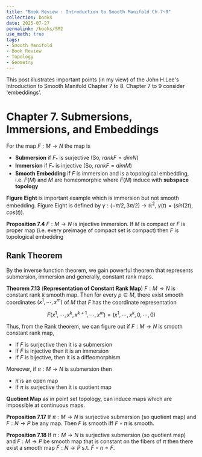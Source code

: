 ```yaml
---
title: "Book Review : Introduction to Smooth Manifold Ch 7~9"
collection: books
date: 2025-07-27
permalink: /books/SM2
use_math: true
tags:
- Smooth Manifold
- Book Review
- Topology
- Geometry
---
```


This post illustrates important points (in my view) of the John H.Lee's Introduction to Smooth Manifold Chapter 7 to 8. Chapter 7 to 9 consider 'embeddings'.

# Chapter 7. Submersions, Immersions, and Embeddings

For the map $F : M \rightarrow N$ the map is
- __Submersion__ if $F_*$ is surjective (So, $rank F = dim N$)
- __Immersion__ if $F_*$ is injective (So, $rank F = dim M$)
- __Smooth Embedding__ if $F$ is immersion and is a topological embedding, i.e. $F(M)$ and $M$ are homeomorphic where $F(M)$ induce with __subspace topology__

__Figure Eight__ is important example which is immersion but not smooth embedding. Figure Eight is defined by $\gamma : (-\pi /2, 3\pi /2) \rightarrow \mathbb{R}^2$, $\gamma(t) = (sin(2t), cos(t))$.

__Proposition 7.4__ $F : M \rightarrow N$ is injective immersion. If $M$ is compact or $F$ is proper map (i.e. every preimage of compact set is compact) then $F$ is topological embedding

## Rank Theorem

By the inverse function theorem, we gain powerful theorem that represents submersion, immersion and generally, constant rank maps.

__Theorem 7.13__ (__Representation of Constant Rank Map__) $F:M\rightarrow N$ is constant rank $k$ smooth map. Then for every $p \in M$, there exist smooth coordinates $(x^1 , \cdots ,x^m)$ of $M$ that $F$ has the coordinate representation

$$F(x^1, \cdots , x^k, x^{k+1}, \cdots , x^m) = (x^1, \cdots , x^k, 0, \cdots , 0)$$

Thus, from the Rank theorem, we can figure out if $F : M \rightarrow N$ is smooth constant rank map,
- If $F$ is surjective then it is a submersion
- If $F$ is injective then it is an immersion
- If $F$ is bijective, then it is a diffeomorphism

Moreover, if $\pi : M \rightarrow N$ is submersion then
- $\pi$ is an open map
- If $\pi$ is surjective then it is quotient map

__Quotient Map__ as in point set topology, can induce maps which are impossible at continuous maps.

__Proposition 7.17__ If $\pi : M \rightarrow N$ is surjective submersion (so quotient map) and $F : N \rightarrow P$ be any map. Then $F$ is smooth iff $F \circ \pi$ is smooth.



__Proposition 7.18__ If $\pi : M \rightarrow N$ is surjective submersion (so quotient map) and $F : M \rightarrow P$ be smooth map that is constant on the fibers of $\pi$ then there exist a smooth map $\tilde{F} : N \rightarrow P$ s.t. $\tilde{F} \circ \pi = F$.
